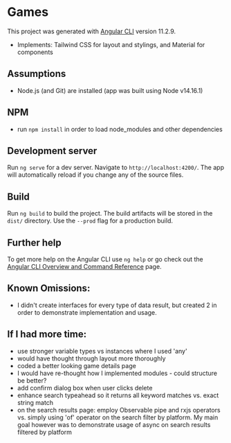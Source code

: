 # Games

This project was generated with [Angular CLI](https://github.com/angular/angular-cli) version 11.2.9.
- Implements: Tailwind CSS for layout and stylings, and Material for components

## Assumptions
- Node.js (and Git) are installed (app was built using Node v14.16.1)

## NPM
- run `npm install` in order to load node_modules and other dependencies

## Development server

Run `ng serve` for a dev server. Navigate to `http://localhost:4200/`. The app will automatically reload if you change any of the source files.

## Build

Run `ng build` to build the project. The build artifacts will be stored in the `dist/` directory. Use the `--prod` flag for a production build.

## Further help

To get more help on the Angular CLI use `ng help` or go check out the [Angular CLI Overview and Command Reference](https://angular.io/cli) page.

## Known Omissions:
- I didn't create interfaces for every type of data result, but created 2 in order to demonstrate implementation and usage.

## If I had more time:
- use stronger variable types vs instances where I used 'any'
- would have thought through layout more thoroughly
- coded a better looking game details page
- I would have re-thought how I implemented modules - could structure be better?
- add confirm dialog box when user clicks delete
- enhance search typeahead so it returns all keyword matches vs. exact string match
- on the search results page: employ Observable pipe and rxjs operators vs. simply using 'of' operator on the search filter by platform. My main goal however was to demonstrate usage of async on search results filtered by platform
